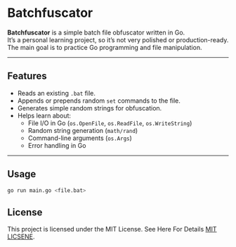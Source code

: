 # Batchfuscator

**Batchfuscator** is a simple batch file obfuscator written in Go.  
It’s a personal learning project, so it’s not very polished or production-ready.  
The main goal is to practice Go programming and file manipulation.

---

## Features

- Reads an existing `.bat` file.
- Appends or prepends random `set` commands to the file.
- Generates simple random strings for obfuscation.
- Helps learn about:
  - File I/O in Go (`os.OpenFile`, `os.ReadFile`, `os.WriteString`)
  - Random string generation (`math/rand`)
  - Command-line arguments (`os.Args`)
  - Error handling in Go

---

## Usage

```bash
go run main.go <file.bat>
```
## License
This project is licensed under the MIT License. See Here For Details [MIT LICSENE](https://opensource.org/license/mit).
